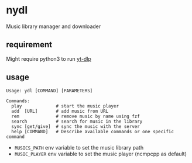 # nydl

Music library manager and downloader

## requirement

Might require python3 to run [yt-dlp](https://github.com/yt-dlp/yt-dlp)

## usage

```
Usage: ydl [COMMAND] [PARAMETERS]

Commands:
  play             # start the music player
  add  [URL]       # add music from URL
  rem              # remove music by name using fzf
  search           # search for music in the library
  sync [get/give]  # sync the music with the server
  help [COMMAND]   # Describe available commands or one specific command
```

- `MUSICS_PATH` env variable to set the music library path
- `MUSIC_PLAYER` env variable to set the music player (ncmpcpp as default)
